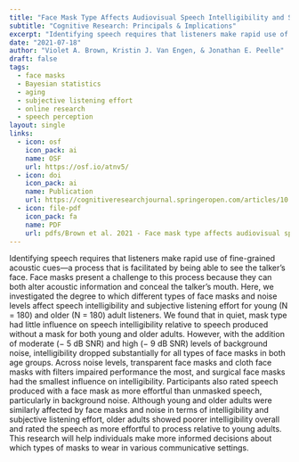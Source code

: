```yaml
---
title: "Face Mask Type Affects Audiovisual Speech Intelligibility and Subjective Listening Effort in Young and Older Adults"
subtitle: "Cognitive Research: Principals & Implications"
excerpt: "Identifying speech requires that listeners make rapid use of fine-grained acoustic cues—a process that is facilitated by being able to see the talker’s face. Face masks present a challenge to this process because they can both alter acoustic information and conceal the talker’s mouth. Here, we investigated the degree to which different types of face masks and noise levels affect speech intelligibility and subjective listening effort for young (N = 180) and older (N = 180) adult listeners. We found that in quiet, mask type had little influence on speech intelligibility relative to speech produced without a mask for both young and older adults. However, with the addition of moderate (− 5 dB SNR) and high (− 9 dB SNR) levels of background noise, intelligibility dropped substantially for all types of face masks in both age groups. Across noise levels, transparent face masks and cloth face masks with filters impaired performance the most, and surgical face masks had the smallest influence on intelligibility. Participants also rated speech produced with a face mask as more effortful than unmasked speech, particularly in background noise. Although young and older adults were similarly affected by face masks and noise in terms of intelligibility and subjective listening effort, older adults showed poorer intelligibility overall and rated the speech as more effortful to process relative to young adults. This research will help individuals make more informed decisions about which types of masks to wear in various communicative settings."
date: "2021-07-18"
author: "Violet A. Brown, Kristin J. Van Engen, & Jonathan E. Peelle"
draft: false
tags:
  - face masks
  - Bayesian statistics
  - aging
  - subjective listening effort
  - online research
  - speech perception 
layout: single
links:
  - icon: osf
    icon_pack: ai
    name: OSF
    url: https://osf.io/atnv5/
  - icon: doi
    icon_pack: ai
    name: Publication
    url: https://cognitiveresearchjournal.springeropen.com/articles/10.1186/s41235-021-00314-0
  - icon: file-pdf
    icon_pack: fa
    name: PDF
    url: pdfs/Brown et al. 2021 - Face mask type affects audiovisual speech intelligibility and subjective listening effort in young and older adults.pdf
---
```


Identifying speech requires that listeners make rapid use of fine-grained acoustic cues—a process that is facilitated by being able to see the talker’s face. Face masks present a challenge to this process because they can both alter acoustic information and conceal the talker’s mouth. Here, we investigated the degree to which different types of face masks and noise levels affect speech intelligibility and subjective listening effort for young (N = 180) and older (N = 180) adult listeners. We found that in quiet, mask type had little influence on speech intelligibility relative to speech produced without a mask for both young and older adults. However, with the addition of moderate (− 5 dB SNR) and high (− 9 dB SNR) levels of background noise, intelligibility dropped substantially for all types of face masks in both age groups. Across noise levels, transparent face masks and cloth face masks with filters impaired performance the most, and surgical face masks had the smallest influence on intelligibility. Participants also rated speech produced with a face mask as more effortful than unmasked speech, particularly in background noise. Although young and older adults were similarly affected by face masks and noise in terms of intelligibility and subjective listening effort, older adults showed poorer intelligibility overall and rated the speech as more effortful to process relative to young adults. This research will help individuals make more informed decisions about which types of masks to wear in various communicative settings.